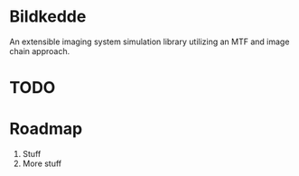 # Bildkedde
An extensible imaging system simulation library utilizing an MTF and image chain approach.

# TODO

# Roadmap

1. Stuff
2. More stuff
